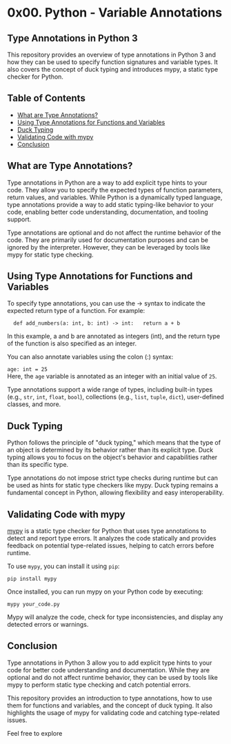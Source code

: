 # 0x00. Python - Variable Annotations  

## Type Annotations in Python 3  
This repository provides an overview of type annotations in Python 3 and how they can be used to specify function signatures and variable types. It also covers the concept of duck typing and introduces mypy, a static type checker for Python.  

## Table of Contents  
- [What are Type Annotations?](https://github.com/Flesier/alx-backend-python/tree/master/0x00-python_variable_annotations#what-are-type-annotations) 
- [Using Type Annotations for Functions and Variables](https://github.com/Flesier/alx-backend-python/tree/master/0x00-python_variable_annotations#using-type-annotations-for-functions-and-variables)  
- [Duck Typing](https://github.com/Flesier/alx-backend-python/tree/master/0x00-python_variable_annotations#duck-typing)  
- [Validating Code with mypy](https://github.com/Flesier/alx-backend-python/tree/master/0x00-python_variable_annotations#validating-code-with-mypy)  
- [Conclusion](https://github.com/Flesier/alx-backend-python/tree/master/0x00-python_variable_annotations#conclusion)  

## What are Type Annotations?  
Type annotations in Python are a way to add explicit type hints to your code. They allow you to specify the expected types of function parameters, return values, and variables. While Python is a dynamically typed language, type annotations provide a way to add static typing-like behavior to your code, enabling better code understanding, documentation, and tooling support.  

Type annotations are optional and do not affect the runtime behavior of the code. They are primarily used for documentation purposes and can be ignored by the interpreter. However, they can be leveraged by tools like mypy for static type checking.  

## Using Type Annotations for Functions and Variables  
To specify type annotations, you can use the -> syntax to indicate the expected return type of a function. For example:

`  
def add_numbers(a: int, b: int) -> int:  
    return a + b  
`

In this example, a and b are annotated as integers (int), and the return type of the function is also specified as an integer.  

You can also annotate variables using the colon (:) syntax:  

`age: int = 25`  
Here, the `age` variable is annotated as an integer with an initial value of `25`.  

Type annotations support a wide range of types, including built-in types (e.g., `str`, `int`, `float`, `bool`), collections (e.g., `list`, `tuple`, `dict`), user-defined classes, and more.

## Duck Typing  

Python follows the principle of "duck typing," which means that the type of an object is determined by its behavior rather than its explicit type. Duck typing allows you to focus on the object's behavior and capabilities rather than its specific type.  

Type annotations do not impose strict type checks during runtime but can be used as hints for static type checkers like mypy. Duck typing remains a fundamental concept in Python, allowing flexibility and easy interoperability.  

## Validating Code with mypy  

[mypy](https://mypy-lang.org/) is a static type checker for Python that uses type annotations to detect and report type errors. It analyzes the code statically and provides feedback on potential type-related issues, helping to catch errors before runtime.  

To use `mypy`, you can install it using `pip`:  

`
pip install mypy
`  

Once installed, you can run mypy on your Python code by executing:  

`
mypy your_code.py
`  

Mypy will analyze the code, check for type inconsistencies, and display any detected errors or warnings.  

## Conclusion  

Type annotations in Python 3 allow you to add explicit type hints to your code for better code understanding and documentation. While they are optional and do not affect runtime behavior, they can be used by tools like mypy to perform static type checking and catch potential errors.  

This repository provides an introduction to type annotations, how to use them for functions and variables, and the concept of duck typing. It also highlights the usage of mypy for validating code and catching type-related issues.  

Feel free to explore
